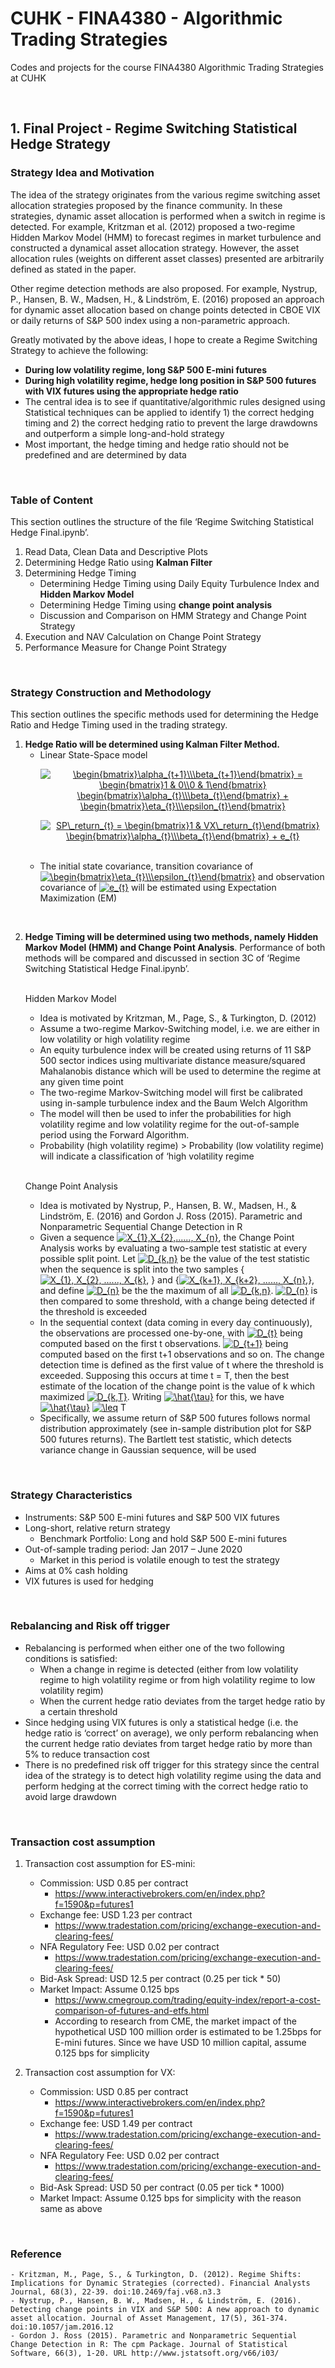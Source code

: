 # CUHK - FINA4380 - Algorithmic Trading Strategies
Codes and projects for the course FINA4380 Algorithmic Trading Strategies at CUHK

<br/>

## 1. Final Project - Regime Switching Statistical Hedge Strategy
### Strategy Idea and Motivation
The idea of the strategy originates from the various regime switching asset allocation strategies proposed by the finance community. In these strategies, dynamic asset allocation is performed when a switch in regime is detected. For example, Kritzman et al. (2012) proposed a two-regime Hidden Markov Model (HMM) to forecast regimes in market turbulence and constructed a dynamical asset allocation strategy. However, the asset allocation rules (weights on different asset classes) presented are arbitrarily defined as stated in the paper. 

Other regime detection methods are also proposed. For example, Nystrup, P., Hansen, B. W., Madsen, H., & Lindström, E. (2016) proposed an approach for dynamic asset allocation based on change points detected in CBOE VIX or daily returns of S&P 500 index using a non-parametric approach.

Greatly motivated by the above ideas, I hope to create a Regime Switching Strategy to achieve the following:
-	__During low volatility regime, long S&P 500 E-mini futures__
-	__During high volatility regime, hedge long position in S&P 500 futures with VIX futures using the appropriate hedge ratio__
-	The central idea is to see if quantitative/algorithmic rules designed using Statistical techniques can be applied to identify 1) the correct hedging timing and 2) the correct hedging ratio to prevent the large drawdowns and outperform a simple long-and-hold strategy
-	Most important, the hedge timing and hedge ratio should not be predefined and are determined by data

<br/>

### Table of Content
This section outlines the structure of the file ‘Regime Switching Statistical Hedge Final.ipynb’.
1.	Read Data, Clean Data and Descriptive Plots
2.	Determining Hedge Ratio using __Kalman Filter__
3.	Determining Hedge Timing
    - Determining Hedge Timing using Daily Equity Turbulence Index and __Hidden Markov Model__
    - Determining Hedge Timing using __change point analysis__
    - Discussion and Comparison on HMM Strategy and Change Point Strategy
4.	Execution and NAV Calculation on Change Point Strategy
5.	Performance Measure for Change Point Strategy

<br/>

### Strategy Construction and Methodology
This section outlines the specific methods used for determining the Hedge Ratio and Hedge Timing used in the trading strategy.
1. __Hedge Ratio will be determined using Kalman Filter Method.__
    - Linear State-Space model <br/> 
            <p align="center"> <a href="https://www.codecogs.com/eqnedit.php?latex=\begin{bmatrix}\alpha_{t&plus;1}\\\beta_{t&plus;1}\end{bmatrix}&space;=&space;\begin{bmatrix}1&space;&&space;0\\0&space;&&space;1\end{bmatrix}&space;\begin{bmatrix}\alpha_{t}\\\beta_{t}\end{bmatrix}&space;&plus;&space;\begin{bmatrix}\eta_{t}\\\epsilon_{t}\end{bmatrix}" target="_blank"><img src="https://latex.codecogs.com/svg.latex?\begin{bmatrix}\alpha_{t&plus;1}\\\beta_{t&plus;1}\end{bmatrix}&space;=&space;\begin{bmatrix}1&space;&&space;0\\0&space;&&space;1\end{bmatrix}&space;\begin{bmatrix}\alpha_{t}\\\beta_{t}\end{bmatrix}&space;&plus;&space;\begin{bmatrix}\eta_{t}\\\epsilon_{t}\end{bmatrix}" title="\begin{bmatrix}\alpha_{t+1}\\\beta_{t+1}\end{bmatrix} = \begin{bmatrix}1 & 0\\0 & 1\end{bmatrix} \begin{bmatrix}\alpha_{t}\\\beta_{t}\end{bmatrix} + \begin{bmatrix}\eta_{t}\\\epsilon_{t}\end{bmatrix}" /></a> </p>
            <p align="center"> <a href="https://www.codecogs.com/eqnedit.php?latex=SP\_return_{t}&space;=&space;\begin{bmatrix}1&space;&&space;VX\_return_{t}\end{bmatrix}&space;\begin{bmatrix}\alpha_{t}\\\beta_{t}\end{bmatrix}&space;&plus;&space;e_{t}" target="_blank"><img src="https://latex.codecogs.com/svg.latex?SP\_return_{t}&space;=&space;\begin{bmatrix}1&space;&&space;VX\_return_{t}\end{bmatrix}&space;\begin{bmatrix}\alpha_{t}\\\beta_{t}\end{bmatrix}&space;&plus;&space;e_{t}" title="SP\_return_{t} = \begin{bmatrix}1 & VX\_return_{t}\end{bmatrix} \begin{bmatrix}\alpha_{t}\\\beta_{t}\end{bmatrix} + e_{t}" /></a> </p> <br/>
    - The initial state covariance, transition covariance of <a href="https://www.codecogs.com/eqnedit.php?latex=\begin{bmatrix}\eta_{t}\\\epsilon_{t}\end{bmatrix}" target="_blank"><img src="https://latex.codecogs.com/svg.latex?\begin{bmatrix}\eta_{t}\\\epsilon_{t}\end{bmatrix}" title="\begin{bmatrix}\eta_{t}\\\epsilon_{t}\end{bmatrix}" /></a>  and observation covariance of  <a href="https://www.codecogs.com/eqnedit.php?latex=e_{t}" target="_blank"><img src="https://latex.codecogs.com/svg.latex?e_{t}" title="e_{t}" /></a>  will be estimated using Expectation Maximization (EM) 
<br/>
    
2. __Hedge Timing will be determined using two methods, namely Hidden Markov Model (HMM) and Change Point Analysis__. Performance of both methods will be compared and discussed in section 3C of ‘Regime Switching Statistical Hedge Final.ipynb’. <br/> <br/>
    
    Hidden Markov Model 
    - Idea is motivated by Kritzman, M., Page, S., & Turkington, D. (2012)
    - Assume a two-regime Markov-Switching model, i.e. we are either in low volatility or high volatility regime
    - An equity turbulence index will be created using returns of 11 S&P 500 sector indices using multivariate distance measure/squared Mahalanobis distance which will be used to determine the regime at any given time point 
    - The two-regime Markov-Switching model will first be calibrated using in-sample turbulence index and the Baum Welch Algorithm
    - The model will then be used to infer the probabilities for high volatility regime and low volatility regime for the out-of-sample period using the Forward Algorithm.
    - Probability (high volatility regime) > Probability (low volatility regime) will indicate a classification of ‘high volatility regime <br/> <br/>
    
    Change Point Analysis
    - Idea is motivated by Nystrup, P., Hansen, B. W., Madsen, H., & Lindström, E. (2016) and Gordon J. Ross (2015). Parametric and Nonparametric Sequential Change Detection in R
    - Given a sequence <a href="https://www.codecogs.com/eqnedit.php?latex=X_{1},X_{2},......,&space;X_{n}" target="_blank"><img src="https://latex.codecogs.com/svg.latex?X_{1},X_{2},......,&space;X_{n}" title="X_{1},X_{2},......, X_{n}" /></a>, the Change Point Analysis works by evaluating a two-sample test statistic at every possible split point. Let <a href="https://www.codecogs.com/eqnedit.php?latex=D_{k,n}" target="_blank"><img src="https://latex.codecogs.com/svg.latex?D_{k,n}" title="D_{k,n}" /></a> be the value of the test statistic when the sequence is split into the two samples { <a href="https://www.codecogs.com/eqnedit.php?latex=X_{1},&space;X_{2},&space;......,&space;X_{k}," target="_blank"><img src="https://latex.codecogs.com/svg.latex?X_{1},&space;X_{2},&space;......,&space;X_{k}," title="X_{1}, X_{2}, ......, X_{k}," /></a> } and {<a href="https://www.codecogs.com/eqnedit.php?latex=X_{k&plus;1},&space;X_{k&plus;2},&space;......,&space;X_{n}," target="_blank"><img src="https://latex.codecogs.com/svg.latex?X_{k&plus;1},&space;X_{k&plus;2},&space;......,&space;X_{n}," title="X_{k+1}, X_{k+2}, ......, X_{n}," /></a>}, and define <a href="https://www.codecogs.com/eqnedit.php?latex=D_{n}" target="_blank"><img src="https://latex.codecogs.com/svg.latex?D_{n}" title="D_{n}" /></a> be the the maximum of all <a href="https://www.codecogs.com/eqnedit.php?latex=D_{k,n}" target="_blank"><img src="https://latex.codecogs.com/svg.latex?D_{k,n}" title="D_{k,n}" /></a>. <a href="https://www.codecogs.com/eqnedit.php?latex=D_{n}" target="_blank"><img src="https://latex.codecogs.com/svg.latex?D_{n}" title="D_{n}" /></a> is then compared to some threshold, with a change being detected if the threshold is exceeded
    - In the sequential context (data coming in every day continuously), the observations are processed one-by-one, with <a href="https://www.codecogs.com/eqnedit.php?latex=D_{t}" target="_blank"><img src="https://latex.codecogs.com/svg.latex?D_{t}" title="D_{t}" /></a> being computed based on the first t observations. <a href="https://www.codecogs.com/eqnedit.php?latex=D_{t&plus;1}" target="_blank"><img src="https://latex.codecogs.com/svg.latex?D_{t&plus;1}" title="D_{t+1}" /></a> being computed based on the first t+1 observations and so on. The change detection time is defined as the first value of t where the threshold is exceeded. Supposing this occurs at time t = T, then the best estimate of the location of the change point is the value of k which maximized <a href="https://www.codecogs.com/eqnedit.php?latex=D_{k,T}" target="_blank"><img src="https://latex.codecogs.com/svg.latex?D_{k,T}" title="D_{k,T}" /></a>. Writing <a href="https://www.codecogs.com/eqnedit.php?latex=\hat{\tau}" target="_blank"><img src="https://latex.codecogs.com/svg.latex?\hat{\tau}" title="\hat{\tau}" /></a> for this, we have <a href="https://www.codecogs.com/eqnedit.php?latex=\hat{\tau}" target="_blank"><img src="https://latex.codecogs.com/svg.latex?\hat{\tau}" title="\hat{\tau}" /></a> <a href="https://www.codecogs.com/eqnedit.php?latex=\leq" target="_blank"><img src="https://latex.codecogs.com/svg.latex?\leq" title="\leq" /></a> T
    - Specifically, we assume return of S&P 500 futures follows normal distribution approximately (see in-sample distribution plot for S&P 500 futures returns). The Bartlett test statistic, which detects variance change in Gaussian sequence, will be used
    
<br/>

### Strategy Characteristics
   - Instruments: S&P 500 E-mini futures and S&P 500 VIX futures
   - Long-short, relative return strategy
     - Benchmark Portfolio: Long and hold S&P 500 E-mini futures
   - Out-of-sample trading period: Jan 2017 – June 2020 
     - Market in this period is volatile enough to test the strategy
   - Aims at 0% cash holding
   - VIX futures is used for hedging 
    
<br/>

### Rebalancing and Risk off trigger
   - Rebalancing is performed when either one of the two following conditions is satisfied: 
     - When a change in regime is detected (either from low volatility regime to high volatility regime or from high volatility regime to low volatility regim)
     - When the current hedge ratio deviates from the target hedge ratio by a certain threshold
   - Since hedging using VIX futures is only a statistical hedge (i.e. the hedge ratio is ‘correct’ on average), we only perform rebalancing when the current hedge ratio deviates from target hedge ratio by more than 5% to reduce transaction cost
   - There is no predefined risk off trigger for this strategy since the central idea of the strategy is to detect high volatility regime using the data and perform hedging at the correct timing with the correct hedge ratio to avoid large drawdown

<br/>

### Transaction cost assumption
   1. Transaction cost assumption for ES-mini:
      - Commission: USD 0.85 per contract
        -   https://www.interactivebrokers.com/en/index.php?f=1590&p=futures1
      -	Exchange fee: USD 1.23 per contract 
        -	https://www.tradestation.com/pricing/exchange-execution-and-clearing-fees/
      -	NFA Regulatory Fee: USD 0.02 per contract 
        -	https://www.tradestation.com/pricing/exchange-execution-and-clearing-fees/
      -	Bid-Ask Spread: USD 12.5 per contract (0.25 per tick * 50)
      -	Market Impact: Assume 0.125 bps 
        -	https://www.cmegroup.com/trading/equity-index/report-a-cost-comparison-of-futures-and-etfs.html
        -	According to research from CME, the market impact of the hypothetical USD 100 million order is estimated to be 1.25bps for E-mini futures. Since we have USD 10 million capital, assume 0.125 bps for simplicity <br/>

   2. Transaction cost assumption for VX:
      -	Commission: USD 0.85 per contract 
        -	https://www.interactivebrokers.com/en/index.php?f=1590&p=futures1
      -	Exchange fee: USD 1.49 per contract 
        -	https://www.tradestation.com/pricing/exchange-execution-and-clearing-fees/
      -	NFA Regulatory Fee: USD 0.02 per contract 
        -	https://www.tradestation.com/pricing/exchange-execution-and-clearing-fees/
      -	Bid-Ask Spread: USD 50 per contract (0.05 per tick * 1000) 
      -	Market Impact: Assume 0.125 bps for simplicity with the reason same as above

<br/>

### Reference
    - Kritzman, M., Page, S., & Turkington, D. (2012). Regime Shifts: Implications for Dynamic Strategies (corrected). Financial Analysts Journal, 68(3), 22-39. doi:10.2469/faj.v68.n3.3
    - Nystrup, P., Hansen, B. W., Madsen, H., & Lindström, E. (2016). Detecting change points in VIX and S&P 500: A new approach to dynamic asset allocation. Journal of Asset Management, 17(5), 361-374. doi:10.1057/jam.2016.12
    - Gordon J. Ross (2015). Parametric and Nonparametric Sequential Change Detection in R: The cpm Package. Journal of Statistical Software, 66(3), 1-20. URL http://www.jstatsoft.org/v66/i03/


